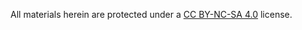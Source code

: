 All materials herein are protected under a [CC BY-NC-SA 4.0](https://creativecommons.org/licenses/by-nc-sa/4.0/) license.
